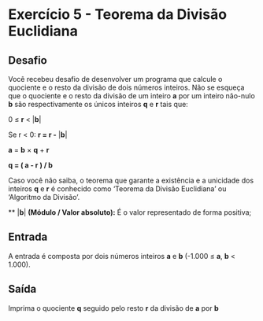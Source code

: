 # Exercício 5 - Teorema da Divisão Euclidiana


## Desafio

Você recebeu desafio de desenvolver um programa que calcule o quociente e o resto da divisão de dois números inteiros. Não se esqueça que o quociente e o resto da divisão de um inteiro  **a**  por um inteiro não-nulo  **b**  são respectivamente os únicos inteiros  **q**  e  **r**  tais que:

0 ≤  **r**  < |**b**|

Se r < 0: **r = r -** |**b**|

**a**  =  **b**  ×  **q**  +  **r**

**q = ( a - r ) / b**

Caso você não saiba, o teorema que garante a existência e a unicidade dos inteiros  **q**  e  **r**  é conhecido como ‘Teorema da Divisão Euclidiana’ ou ‘Algoritmo da Divisão’.  
  
** |**b**| **(Módulo / Valor absoluto):** É o valor representado de forma positiva;

## Entrada

A entrada é composta por dois números inteiros  **a**  e  **b**  (-1.000 ≤  **a**,  **b**  < 1.000).

## Saída

Imprima o quociente  **q**  seguido pelo resto  **r**  da divisão de  **a**  por  **b**